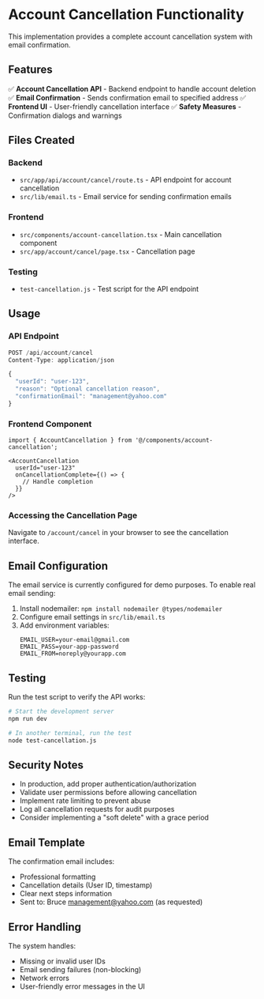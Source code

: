 # Account Cancellation Functionality

This implementation provides a complete account cancellation system with email confirmation.

## Features

✅ **Account Cancellation API** - Backend endpoint to handle account deletion
✅ **Email Confirmation** - Sends confirmation email to specified address
✅ **Frontend UI** - User-friendly cancellation interface
✅ **Safety Measures** - Confirmation dialogs and warnings

## Files Created

### Backend
- `src/app/api/account/cancel/route.ts` - API endpoint for account cancellation
- `src/lib/email.ts` - Email service for sending confirmation emails

### Frontend
- `src/components/account-cancellation.tsx` - Main cancellation component
- `src/app/account/cancel/page.tsx` - Cancellation page

### Testing
- `test-cancellation.js` - Test script for the API endpoint

## Usage

### API Endpoint
```typescript
POST /api/account/cancel
Content-Type: application/json

{
  "userId": "user-123",
  "reason": "Optional cancellation reason",
  "confirmationEmail": "management@yahoo.com"
}
```

### Frontend Component
```tsx
import { AccountCancellation } from '@/components/account-cancellation';

<AccountCancellation
  userId="user-123"
  onCancellationComplete={() => {
    // Handle completion
  }}
/>
```

### Accessing the Cancellation Page
Navigate to `/account/cancel` in your browser to see the cancellation interface.

## Email Configuration

The email service is currently configured for demo purposes. To enable real email sending:

1. Install nodemailer: `npm install nodemailer @types/nodemailer`
2. Configure email settings in `src/lib/email.ts`
3. Add environment variables:
   ```
   EMAIL_USER=your-email@gmail.com
   EMAIL_PASS=your-app-password
   EMAIL_FROM=noreply@yourapp.com
   ```

## Testing

Run the test script to verify the API works:
```bash
# Start the development server
npm run dev

# In another terminal, run the test
node test-cancellation.js
```

## Security Notes

- In production, add proper authentication/authorization
- Validate user permissions before allowing cancellation
- Implement rate limiting to prevent abuse
- Log all cancellation requests for audit purposes
- Consider implementing a "soft delete" with a grace period

## Email Template

The confirmation email includes:
- Professional formatting
- Cancellation details (User ID, timestamp)
- Clear next steps information
- Sent to: Bruce management@yahoo.com (as requested)

## Error Handling

The system handles:
- Missing or invalid user IDs
- Email sending failures (non-blocking)
- Network errors
- User-friendly error messages in the UI